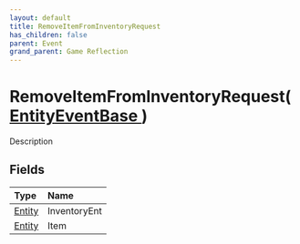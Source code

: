 ```yaml
---
layout: default
title: RemoveItemFromInventoryRequest
has_children: false
parent: Event
grand_parent: Game Reflection
---
```

# RemoveItemFromInventoryRequest( [ EntityEventBase ](/riftbreaker-wiki/docs/game-reflection/events/entity_event_base/) )
Description 

## Fields

| Type | Name |
|:----------|:--------------|
| [Entity](/riftbreaker-wiki/docs/game-reflection/classes/entity/) | InventoryEnt |
| [Entity](/riftbreaker-wiki/docs/game-reflection/classes/entity/) | Item |

